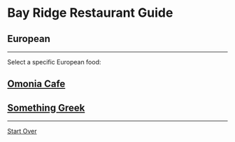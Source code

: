# Bay Ridge Restaurant Guide
## European
---
Select a specific European food:
## [Omonia Cafe](https://omoniacafe.com/)
## [Something Greek](https://www.somethingreekonline.com/)
---
[Start Over](../home.md)

